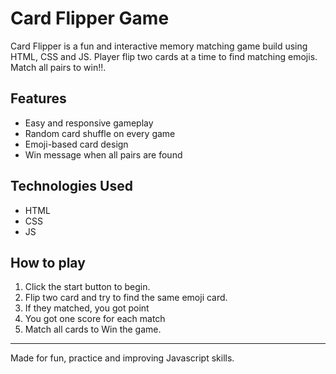 # Card Flipper Game

Card Flipper is a fun and interactive memory matching game build using HTML, CSS and JS.
Player flip two cards at a time to find matching emojis. Match all pairs to win!!.

## Features
- Easy and responsive gameplay
- Random card shuffle on every game
- Emoji-based card design
- Win message when all pairs are found

## Technologies Used
- HTML
- CSS
- JS

## How to play
1. Click the start button to begin.
2. Flip two card and try to find the same emoji card.
3. If they matched, you got point
4. You got one score for each match
5. Match all cards to Win the game.

---

Made for fun, practice and improving Javascript skills.



